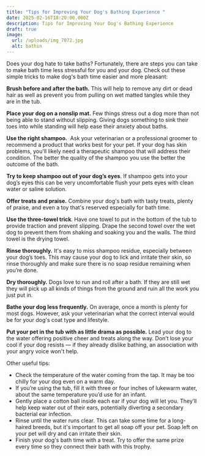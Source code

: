 ```yaml
---
title: "Tips for Improving Your Dog's Bathing Experience "
date: 2025-02-16T18:20:00.000Z
description: Tips for Improving Your Dog's Bathing Experience
draft: true
image:
  url: /uploads/img_7072.jpg
  alt: bathin
---
```


Does your dog hate to take baths? Fortunately, there are steps you can take to make bath time less stressful for you and your dog. Check out these simple tricks to make dog's bath time easier and more pleasant:

**Brush before and after the bath.** This will help to remove any dirt or dead hair as well as prevent you from pulling on wet matted tangles while they are in the tub.

**Place your dog on a nonslip mat.** Few things stress out a dog more than not being able to stand without slipping. Giving dogs something to sink their toes into while standing will help ease their anxiety about baths. 

**Use the right shampoo.**  Ask your veterinarian or a professional groomer to recommend a product that works best for your pet. If your dog has skin problems, you'll likely need a therapeutic shampoo that will address their condition. The better the quality of the shampoo you use the better the outcome of the bath.   

**Try to keep shampoo out of your dog’s eyes**. If shampoo gets into your dog’s eyes this can be very uncomfortable flush your pets eyes with clean water or saline solution.

**Offer treats and praise.** Combine your dog's bath with tasty treats, plenty of praise, and even a toy that's reserved especially for bath time.

**Use the three-towel trick**. Have one towel to put in the bottom of the tub to provide traction and prevent slipping. Drape the second towel over the wet dog to prevent them from shaking and soaking you and the walls. The third towel is the drying towel.  

**Rinse thoroughly.** It's easy to miss shampoo residue, especially between your dog’s toes. This may cause your dog to lick and irritate their skin, so rinse thoroughly and make sure there is no soap residue remaining when you’re done.

**Dry thoroughly.** Dogs love to run and roll after a bath. If they are still wet they will pick up all kinds of
things from the ground and ruin all the work you just put in.

**Bathe your dog less frequently.** On average, once a month is plenty for most dogs. However, ask your veterinarian what the correct interval would be for your dog's coat type and lifestyle.

**Put your pet in the tub with as little drama as possible.** Lead your dog to the water offering positive cheer and treats along the way. Don’t lose your cool if your dog resists — if they already dislike bathing, an association with your angry voice won't help. 

Other useful tips:

* Check the temperature of the water coming from the tap. It may be too chilly for your dog even on a warm day.
* If you’re using the tub, fill it with three or four inches of lukewarm water, about the same temperature you’d use for an infant. 
* Gently place a cotton ball inside each ear if your dog will let you. They’ll help keep water out of their ears, potentially diverting a secondary bacterial ear infection.  
* Rinse until the water runs clear. This can take some time for a long-haired breeds, but it's important to get all soap off your pet. Soap left on your pet will dry and can irritate their skin.
* Finish your dog's bath time with a treat. Try to offer the same prize every time so they connect their bath with this trophy.
